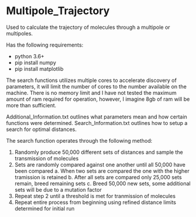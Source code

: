 # Multipole_Trajectory
Used to calculate the trajectory of molecules through a multipole or multipoles.

Has the following requirements:
- python 3.6+
- pip install numpy
- pip install matplotlib

The search functions utilizes multiple cores to accelerate discovery of parameters, it will limit
the number of cores to the number available on the machine. There is no memory limit and I have not
tested the maximum amount of ram required for operation, however, I imagine 8gb of ram will be more
than sufficient.

Additional_Information.txt outlines what parameters mean and how certain functions were determined.
Search_Information.txt outlines how to setup a search for optimal distances.

The search function operates through the following method:
1. Randomly produce 50,000 different sets of distances and sample the transmission of molecules
2. Sets are randomly compared against one another until all 50,000 have been compared
  a. When two sets are compared the one with the higher tramission is retained
  b. After all sets are compared only 25,000 sets remain, breed remaining sets
  c. Breed 50,000 new sets, some additional sets will be due to a mutation factor
3. Repeat step 2 until a threshold is met for tranmission of molecules
4. Repeat entire process from beginning using refined distance limits determined for initial run
